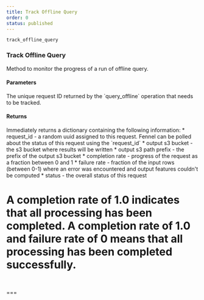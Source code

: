 ```yaml
---
title: Track Offline Query
order: 0
status: published
---
```

`track_offline_query`

### Track Offline Query

<Divider>
<LeftSection>
Method to monitor the progress of a run of offline query.

#### Parameters
<Expandable title="request_id" type="str">
The unique request ID returned by the `query_offline` operation that needs
to be tracked.
</Expandable>

#### Returns
<Expandable title="type" type="Dict[str, Any]">
Immediately returns a dictionary containing the following information:
* request_id - a random uuid assigned to this request. Fennel can be polled
  about the status of this request using the `request_id`
* output s3 bucket - the s3 bucket where results will be written
* output s3 path prefix - the prefix of the output s3 bucket
* completion rate - progress of the request as a fraction between 0 and 1
* failure rate - fraction of the input rows (between 0-1) where an error was 
  encountered and output features couldn't be computed
* status - the overall status of this request

A completion rate of 1.0 indicates that all processing has been completed.
A completion rate of 1.0 and failure rate of 0 means that all processing has 
been completed successfully.
</Expandable>
</LeftSection>
<RightSection>
===
<pre name="Request" snippet="api-reference/client/query#extract_historical_progress"
  status="success" message="Checking progress of a prior extract historical request"
></pre>

<pre name="Response" snippet="api-reference/client/query#extract_historical_response"
  status="success" message="Sample response of track_offline_query"
></pre>
===
</RightSection>
</Divider>



